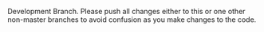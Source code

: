 Development Branch. Please push all changes either to this or one other non-master branches to avoid confusion as you make changes
to the code.
